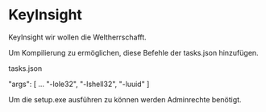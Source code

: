 # KeyInsight
KeyInsight wir wollen die Weltherrschafft.

Um Kompilierung zu ermöglichen, diese Befehle der tasks.json hinzufügen.

tasks.json

"args": [
    ...
    "-lole32",
    "-lshell32",
    "-luuid"
  ]

Um die setup.exe ausführen zu können werden Adminrechte benötigt.
